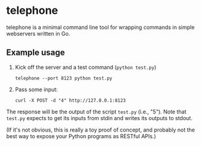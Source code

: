 # telephone

telephone is a minimal command line tool for wrapping commands in simple webservers written in Go.

## Example usage

1. Kick off the server and a test command (`python test.py`)
    ```
    telephone --port 8123 python test.py
    ```
2. Pass some input:
    ```
    curl -X POST -d "4" http://127.0.0.1:8123
    ```

The response will be the output of the script `test.py` (i.e., "5").
Note that `test.py` expects to get its inputs from stdin and writes its outputs to stdout.


(If it's not obvious, this is really a toy proof of concept, and probably not the best way to expose your Python programs as RESTful APIs.)